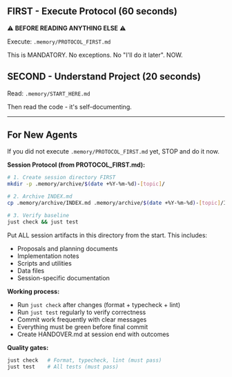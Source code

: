 
## FIRST - Execute Protocol (60 seconds)

⚠️ **BEFORE READING ANYTHING ELSE** ⚠️

Execute: `.memory/PROTOCOL_FIRST.md`

This is MANDATORY. No exceptions. No "I'll do it later". NOW.

## SECOND - Understand Project (20 seconds)

Read: `.memory/START_HERE.md`

Then read the code - it's self-documenting.

---

## For New Agents

If you did not execute `.memory/PROTOCOL_FIRST.md` yet, STOP and do it now.

**Session Protocol (from PROTOCOL_FIRST.md):**

```bash
# 1. Create session directory FIRST
mkdir -p .memory/archive/$(date +%Y-%m-%d)-[topic]/

# 2. Archive INDEX.md
cp .memory/archive/INDEX.md .memory/archive/$(date +%Y-%m-%d)-[topic]/INDEX_ARCHIVED.md

# 3. Verify baseline
just check && just test
```

Put ALL session artifacts in this directory from the start. This includes:
- Proposals and planning documents
- Implementation notes
- Scripts and utilities
- Data files
- Session-specific documentation

**Working process:**
- Run `just check` after changes (format + typecheck + lint)
- Run `just test` regularly to verify correctness
- Commit work frequently with clear messages
- Everything must be green before final commit
- Create HANDOVER.md at session end with outcomes

**Quality gates:**

```bash
just check   # Format, typecheck, lint (must pass)
just test    # All tests (must pass)
```
